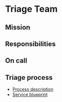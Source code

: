 # Triage Team

## Mission

## Responsibilities

## On call

## Triage process
- [Process description](https://github.com/department-of-veterans-affairs/va.gov-team/blob/master/Platform/Triage%20%26%20Tier%202%2B3%20Support/Process.md)
- [Service blueprint](https://miro.com/app/board/o9J_kxLjIq0=/)
